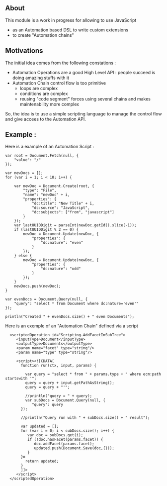 ## About

This module is a work in progress for allowing to use JavaScript

 - as an Automation based DSL to write custom extensions
 - to create "Automation chains"

## Motivations

The initial idea comes from the following constations :

 - Automation Operations are a good High Level API : people succeed is doing amazing stuffs with it
 - Automation Chain control flow is too primitive
     - loops are complex
     - conditions are complex
     - reusing "code segment" forces using several chains and makes maintenability more complex

So, the idea is to use a simple scripting language to manage the control flow and give accees to the Automation API.

## Example :

Here is a example of an Automation Script :

    var root = Document.Fetch(null, {
        "value": "/"
    });

    var newDocs = [];
    for (var i = 1; i < 10; i++) {

        var newDoc = Document.Create(root, {
            "type": "File",
            "name": "newDoc" + i,
            "properties": {
                "dc:title": "New Title" + i,
                "dc:source": "JavaScript",
                "dc:subjects": ["from", "javascript"]
            }
        });
        var lastUUIDDigit = parseInt(newDoc.getId().slice(-1));
        if (lastUUIDDigit % 2 == 0) {
            newDoc = Document.Update(newDoc, {
                "properties": {
                    "dc:nature": "even"
                }
            });
        } else {
            newDoc = Document.Update(newDoc, {
                "properties": {
                    "dc:nature": "odd"
                }
            });
        }
        newDocs.push(newDoc);
    }

    var evenDocs = Document.Query(null, {
        "query": "select * from Document where dc:nature='even'"
    });

    println("Created " + evenDocs.size() + " even Documents");


Here is an exemple of an "Automation Chain" defined via a script


      <scriptedOperation id="Scripting.AddFacetInSubTree">
         <inputType>Document</inputType>
         <outputType>Documents</outputType>
         <param name="facet" type="string"/>
         <param name="type" type="string"/>

         <script><![CDATA[
           function run(ctx, input, params) {

             var query = "select * from " + params.type + " where ecm:path startswith '";
             query = query + input.getPathAsString();
             query = query + "'";

             //println("query = " + query);
             var subDocs = Document.Query(null, {
      			"query": query
  		   });

  		   //println("Query run with " + subDocs.size() + " result");

  		   var updated = [];
  		   for (var i = 0; i < subDocs.size(); i++) {
  		      var doc = subDocs.get(i);
  		      if (!doc.hasFacet(params.facet)) {
  		         doc.addFacet(params.facet);
  		         updated.push(Document.Save(doc,{}));
  		      }
  		   }o
             return updated;
           }
           ]]>
         </script>
      </scriptedOperation>
